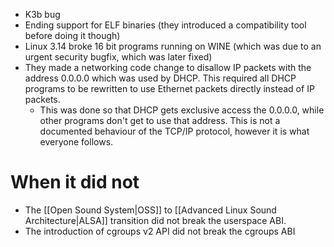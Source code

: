 - K3b bug
- Ending support for ELF binaries (they introduced a compatibility tool before doing it though)
- Linux 3.14 broke 16 bit programs running on WINE (which was due to an urgent security bugfix, which was later fixed)
- They made a networking code change to disallow IP packets with the address 0.0.0.0 which was used by DHCP. This required all DHCP programs to be rewritten to use Ethernet packets directly instead of IP packets.
	- This was done so that DHCP gets exclusive access the 0.0.0.0, while other programs don't get to use that address. This is not a documented behaviour of the TCP/IP protocol, however it is what everyone follows.
# When it did not
- The [[Open Sound System|OSS]] to [[Advanced Linux Sound Architecture|ALSA]] transition did not break the userspace ABI.
- The introduction of cgroups v2 API did not break the cgroups ABI